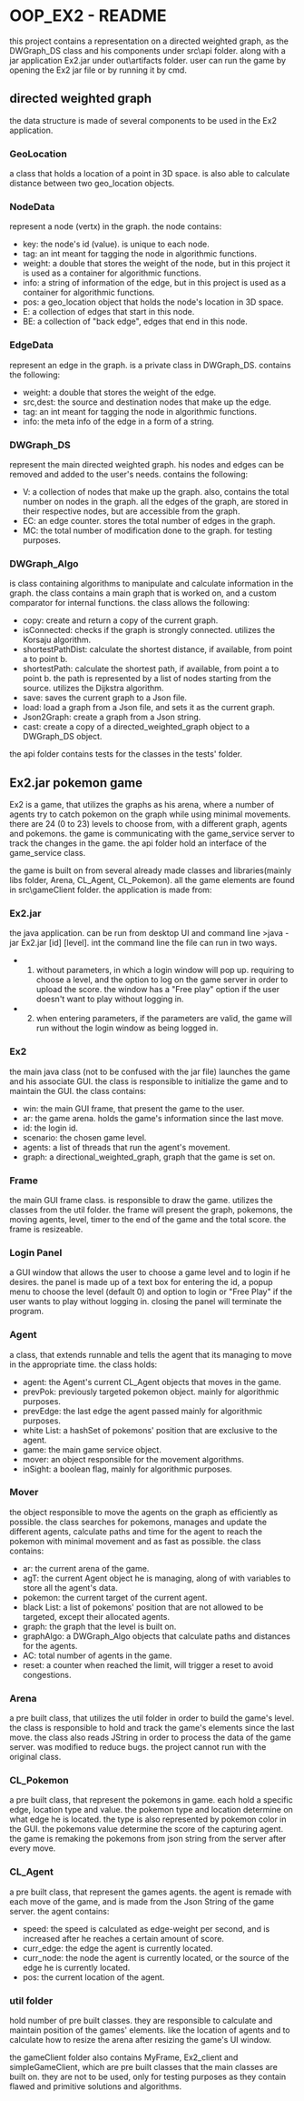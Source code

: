 # OOP_EX2 - README
this project contains a representation on a directed weighted graph, as the
DWGraph_DS class and his components under src\api folder.
along with a jar application Ex2.jar under out\artifacts folder.
user can run the game by opening the Ex2 jar file or by running it by cmd.

## directed weighted graph
the data structure is made of several components to be used in the Ex2 application.

### GeoLocation
a class that holds a location of a point in 3D space.
is also able to calculate distance between two geo_location objects.
 
### NodeData
represent a node (vertx) in the graph.
the node contains:

* key: the node's id (value). is unique to each node.
* tag: an int meant for tagging the node in algorithmic functions.
* weight: a double that stores the weight of the node, 
but in this project it is used as a container for algorithmic functions.
* info: a string of information of the edge, but in this project is used as a container for algorithmic functions.
* pos: a geo_location object that holds the node's location in 3D space.
* E: a collection of edges that start in this node.
* BE: a collection of "back edge", edges that end in this node.

### EdgeData
represent an edge in the graph. is a private class in DWGraph_DS.
contains the following:

* weight: a double that stores the weight of the edge. 
* src,dest: the source and destination nodes that make up the edge.
* tag: an int meant for tagging the node in algorithmic functions.
* info: the meta info of the edge in a form of a string.

### DWGraph_DS
represent the main directed weighted graph.
his nodes and edges can be removed and added to the user's needs.
contains the following:

* V: a collection of nodes that make up the graph. also, contains the total number on nodes in the graph.
all the edges of the graph, are stored in their respective nodes, but are accessible from the graph.
* EC: an edge counter. stores the total number of edges in the graph.
* MC: the total number of modification done to the graph. for testing purposes.

### DWGraph_Algo
is class containing algorithms to manipulate and calculate information in the graph.
the class contains a main graph that is worked on, and a custom comparator for internal functions.
the class allows the following:

* copy: create and return a copy of the current graph.
* isConnected: checks if the graph is strongly connected. utilizes the Korsaju algorithm.
* shortestPathDist: calculate the shortest distance, if available, from point a to point b.
* shortestPath: calculate the shortest path, if available, from point a to point b. 
the path is represented by a list of nodes starting from the source. utilizes the Dijkstra algorithm.
* save: saves the current graph to a Json file.
* load: load a graph from a Json file, and sets it as the current graph.
* Json2Graph: create a graph from a Json string.
* cast: create a copy of a directed_weighted_graph object to a DWGraph_DS object.

the api folder contains tests for the classes in the tests' folder.

## Ex2.jar pokemon game

Ex2 is a game, that utilizes the graphs as his arena, where a number of agents
try to catch pokemon on the graph while using minimal movements.
there are 24 (0 to 23) levels to choose from, with a different graph, agents and pokemons.
the game is communicating with the game_service server to track the changes in the game.
the api folder hold an interface of the game_service class.

the game is built on from several already made classes and libraries(mainly libs folder, Arena, CL_Agent, CL_Pokemon).
all the game elements are found in src\gameClient folder. the application is made from:

### Ex2.jar

the java application. can be run from desktop UI and command line >java -jar Ex2.jar [id] [level].
int the command line the file can run in two ways.
* 1) without parameters, in which a login window will pop up. requiring to choose a level, and the option to log on
the game server in order to upload the score. the window has a "Free play" option if the user doesn't want to play without logging in.
* 2) when entering parameters, if the parameters are valid, the game will run without the login window as being logged in. 

### Ex2

the main java class (not to be confused with the jar file) launches the game and his associate GUI.
the class is responsible to initialize the game and to maintain the GUI.
the class contains:

* win: the main GUI frame, that present the game to the user.
* ar: the game arena. holds the game's information since the last move.
* id: the login id.
* scenario: the chosen game level.
* agents: a list of threads that run the agent's movement.
* graph: a directional_weighted_graph, graph that the game is set on.

### Frame

the main GUI frame class. is responsible to draw the game. utilizes the classes from the util folder.
the frame will present the graph, pokemons, the moving agents, level, timer to the end of the game and the total score.
the frame is resizeable.

### Login Panel

a GUI window that allows the user to choose a game level and to login if he desires.
the panel is made up of a text box for entering the id, a popup menu to choose the level (default 0)
and option to login or "Free Play" if the user wants to play without logging in.
closing the panel will terminate the program.

### Agent

a class, that extends runnable and tells the agent that its managing to move in the appropriate time.
the class holds:

* agent: the Agent's current CL_Agent objects that moves in the game.
* prevPok: previously targeted pokemon object. mainly for algorithmic purposes.
* prevEdge: the last edge the agent passed mainly for algorithmic purposes.
* white List: a hashSet of pokemons' position that are exclusive to the agent.
* game: the main game service object.
* mover: an object responsible for the movement algorithms.
* inSight: a boolean flag, mainly for algorithmic purposes.

### Mover

the object responsible to move the agents on the graph as efficiently as possible.
the class searches for pokemons, manages and update the different agents, calculate paths and time for the agent 
to reach the pokemon with minimal movement and as fast as possible.
the class contains:

* ar: the current arena of the game.
* agT: the current Agent object he is managing, along of with variables to store all the agent's data.
* pokemon: the current target of the current agent.
* black List: a list of pokemons' position that are not allowed to be targeted, except their allocated agents.
* graph: the graph that the level is built on.
* graphAlgo: a DWGraph_Algo objects that calculate paths and distances for the agents.
* AC: total number of agents in the game.
* reset: a counter when reached the limit, will trigger a reset to avoid congestions.

### Arena

a pre built class, that utilizes the util folder in order to build the game's level.
the class is responsible to hold and track the game's elements since the last move.
the class also reads JString in order to process the data of the game server.
was modified to reduce bugs. the project cannot run with the original class.

### CL_Pokemon

a pre built class, that represent the pokemons in game. each hold a specific edge, location type and value.
the pokemon type and location determine on what edge he is located. the type is also represented by pokemon color in the GUI.
the pokemons value determine the score of the capturing agent.
the game is remaking the pokemons from json string from the server after every move.

### CL_Agent

a pre built class, that represent the games agents. 
the agent is remade with each move of the game, and is made from the Json String of the game server.
the agent contains:

* speed: the speed is calculated as edge-weight per second, and is increased after he reaches a certain amount of score.
* curr_edge: the edge the agent is currently located.
* curr_node: the node the agent is currently located, or the source of the edge he is currently located.
* pos: the current location of the agent.

### util folder

hold number of pre built classes. they are responsible to calculate and maintain position of the games' elements.
like the location of agents and to calculate how to resize the arena after resizing the game's UI window.


the gameClient folder also contains MyFrame, Ex2_client and simpleGameClient, which are pre built classes
that the main classes are built on. they are not to be used, only for testing purposes as they contain flawed
and primitive solutions and algorithms.
